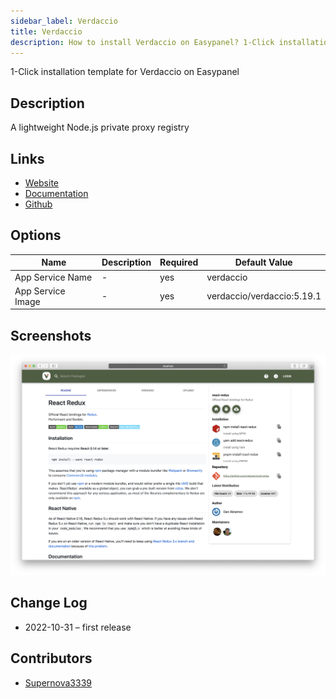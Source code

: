 ```yaml
---
sidebar_label: Verdaccio
title: Verdaccio
description: How to install Verdaccio on Easypanel? 1-Click installation template for Verdaccio on Easypanel
---
```


<!-- generated -->

1-Click installation template for Verdaccio on Easypanel

## Description

A lightweight Node.js private proxy registry

## Links

- [Website](https://verdaccio.org/)
- [Documentation](https://verdaccio.org/docs/what-is-verdaccio)
- [Github](https://github.com/verdaccio/verdaccio)

## Options

Name | Description | Required | Default Value
-|-|-|-
App Service Name | - | yes | verdaccio
App Service Image | - | yes | verdaccio/verdaccio:5.19.1

## Screenshots

![Verdaccio Screenshot](./assets/screenshot.png)

## Change Log

- 2022-10-31 – first release

## Contributors

- [Supernova3339](https://github.com/Supernova3339)
